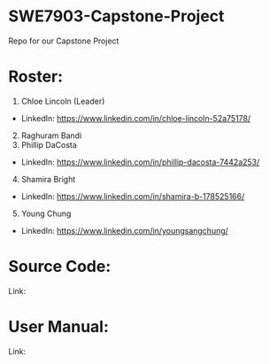 # SWE7903-Capstone-Project
Repo for our Capstone Project

# Roster:
1. Chloe Lincoln (Leader)
  * LinkedIn: https://www.linkedin.com/in/chloe-lincoln-52a75178/
2. Raghuram Bandi
3. Phillip DaCosta
  * LinkedIn: https://www.linkedin.com/in/phillip-dacosta-7442a253/
4. Shamira Bright
  * LinkedIn: https://www.linkedin.com/in/shamira-b-178525166/
5. Young Chung
  * LinkedIn: https://www.linkedin.com/in/youngsangchung/

# Source Code:
Link:

# User Manual:
Link:

